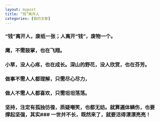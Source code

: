 ```yaml
---
layout: mypost
title: “钱”离开人
categories: [我的文章]
---
```

### “钱”离开人，废纸一张；人离开“钱”，废物一个。
### 鹰，不需鼓掌，也在飞翔。
### 小草，没人心疼，也在成长。深山的野花，没人欣赏，也在芬芳。
### 做事不需人人都理解，只需尽心尽力，
### 做人不需人人都喜欢，只需坦坦荡荡。
### 坚持，注定有孤独彷徨，质疑嘲笑，也都无妨。就算遍体鳞伤，也要撑起坚强，其实### 一世并不长，既然来了，就要活得漂漂亮亮！